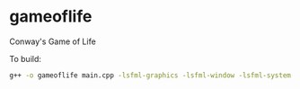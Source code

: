 # gameoflife
Conway's Game of Life

To build:

```sh
g++ -o gameoflife main.cpp -lsfml-graphics -lsfml-window -lsfml-system
```
